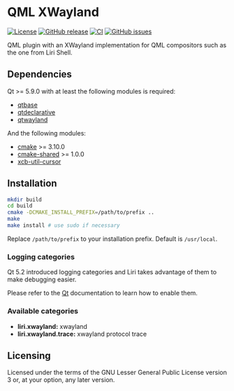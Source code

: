 QML XWayland
============

[![License](https://img.shields.io/badge/license-LGPLv3.0-blue.svg)](http://www.gnu.org/licenses/lgpl.txt)
[![GitHub release](https://img.shields.io/github/release/lirios/qml-xwayland.svg)](https://github.com/lirios/qml-xwayland)
[![CI](https://github.com/lirios/qml-xwayland/workflows/CI/badge.svg?branch=develop)](https://github.com/lirios/qml-xwayland/actions?query=workflow%3ACI)
[![GitHub issues](https://img.shields.io/github/issues/lirios/qml-xwayland.svg)](https://github.com/lirios/qml-xwayland/issues)

QML plugin with an XWayland implementation for QML compositors
such as the one from Liri Shell.

## Dependencies

Qt >= 5.9.0 with at least the following modules is required:

* [qtbase](http://code.qt.io/cgit/qt/qtbase.git)
* [qtdeclarative](http://code.qt.io/cgit/qt/qtdeclarative.git)
* [qtwayland](http://code.qt.io/cgit/qt/qtwayland.git)

And the following modules:

 * [cmake](https://gitlab.kitware.com/cmake/cmake) >= 3.10.0
 * [cmake-shared](https://github.com/lirios/cmake-shared.git) >= 1.0.0
 * [xcb-util-cursor](http://cgit.freedesktop.org/xcb/util-cursor)

## Installation

```sh
mkdir build
cd build
cmake -DCMAKE_INSTALL_PREFIX=/path/to/prefix ..
make
make install # use sudo if necessary
```

Replace `/path/to/prefix` to your installation prefix.
Default is `/usr/local`.

### Logging categories

Qt 5.2 introduced logging categories and Liri takes advantage of
them to make debugging easier.

Please refer to the [Qt](http://doc.qt.io/qt-5/qloggingcategory.html) documentation
to learn how to enable them.

### Available categories

* **liri.xwayland:** xwayland
* **liri.xwayland.trace:** xwayland protocol trace

## Licensing

Licensed under the terms of the GNU Lesser General Public License version 3 or,
at your option, any later version.
